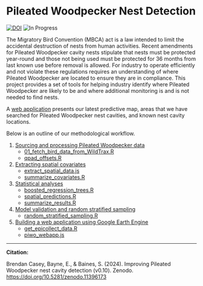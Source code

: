 
# Pileated Woodpecker Nest Detection


[![DOI](https://zenodo.org/badge/648137985.svg)](https://zenodo.org/doi/10.5281/zenodo.11396172) ![In Progress](https://img.shields.io/badge/Status-In%20Progress-yellow)

The Migratory Bird Convention (MBCA) act is a law intended to limit the accidental destruction of nests from human activities. Recent amendments for Pileated Woodpecker cavity nests stipulate that nests must be protected year-round and those not being used must be protected for 36 months from last known use before removal is allowed. For industry to operate efficiently and not violate these regulations requires an understanding of where Pileated Woodpecker are located to ensure they are in compliance. This project provides a set of tools for helping industry identify where Pileated Woodpecker are likely to be and where additional monitoring is and is not needed to find nests.

A [web application](https://ee-bgcasey-piwomodels.projects.earthengine.app/view/pileatedwoodpecker) presents our latest predictive map, areas that we have searched for Pileated Woodpecker nest cavities, and known nest cavity locations. 


Below is an outline of our methodological workflow. 

1. [Sourcing and processing Pileated Woodpecker data](documentation/piwo_data.md)
   - [01_fetch_bird_data_from_WildTrax.R](1_code/r_scripts/01_fetch_bird_data_from_WildTrax.R)
   - [qpad_offsets.R](1_code/r_scripts/2_qpad_offsets.R)
2. [Extracting spatial covariates](documentation/spatial_covariates.md)
   - [extract_spatial_data.js](1_code/GEE/extract_spatial_data.js)
   - [summarize_covariates.R](1_code/r_scripts/3_summarize_covariates.R)
3. [Statistical analyses](documentation/statistical_analyses.md)
   - [boosted_regression_trees.R](1_code/r_scripts/4_boosted_regression_trees.R)
   - [spatial_predictions.R](1_code/r_scripts/5_spatial_predictions.R)
   - [summarize_results.R](1_code/r_scripts/6_summarize_results.R)
4. [Model validation and random stratified sampling](documentation/random_stratified_sampling.md)
   - [random_stratified_sampling.R](1_code/r_scripts/7_random_stratified_sampling.R)
5. [Building a web application using Google Earth Engine](documentation/gee_web_application.md)
   - [get_epicollect_data.R](1_code/r_scripts/get_epicollect_data.R)
   - [piwo_webapp.js](1_code/GEE/piwo_webapp.js)


----
**Citation:**

Brendan Casey, Bayne, E., & Baines, S. (2024). Improving Pileated Woodpecker nest cavity detection (v0.10). Zenodo. https://doi.org/10.5281/zenodo.11396173
